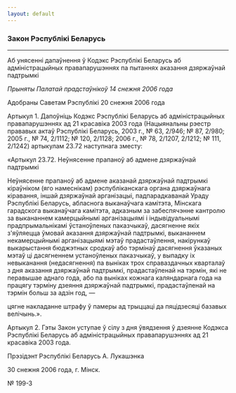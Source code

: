 ```yaml
---
layout: default
---
```


### Закон Рэспублікі Беларусь

****

<span class="underline"></span>

Аб унясенні дапаўнення ў Кодэкс Рэспублікі Беларусь аб адміністрацыйных
правапарушэннях па пытаннях аказання дзяржаўнай падтрымкі

*Прыняты Палатай прадстаўнікоў 14 снежня 2006 года*

Адобраны Саветам Рэспублікі 20 снежня 2006 года

Артыкул 1. Дапоўніць Кодэкс Рэспублікі Беларусь аб адміністрацыйных
правапарушэннях ад 21 красавіка 2003 года (Нацыянальны рэестр
прававых актаў Рэспублікі Беларусь, 2003 г., № 63, 2/946; № 87,
2/980; 2005 г., № 74, 2/1112; № 120, 2/1128; 2006 г., № 78, 2/1207,
2/1212; № 111, 2/1242) артыкулам 23.72 наступнага зместу:

«Артыкул 23.72. Неўнясенне прапаноў аб адмене дзяржаўнай падтрымкі

Неўнясенне прапаноў аб адмене аказанай дзяржаўнай падтрымкі кіраўніком
(яго намеснікам) рэспубліканскага органа дзяржаўнага кіравання, іншай
дзяржаўнай арганізацыі, падпарадкаванай Ураду Рэспублікі Беларусь,
абласнога выканаўчага камітэта, Мінскага гарадскога выканаўчага
камітэта, адказным за забеспячэнне кантролю за выкананнем
камерцыйнымі арганізацыямі і індывідуальнымі прадпрымальнікамі
ўстаноўленых паказчыкаў, дасягненне якіх з'яўляецца ўмовай аказання
дзяржаўнай падтрымкі, выкананнем некамерцыйнымі арганізацыямі мэтаў
прадастаўлення, накірункаў выкарыстання бюджэтных сродкаў або тэрмінаў
дасягнення ўказаных мэтаў ці дасягненнем устаноўленых паказчыкаў, у
выпадку іх невыканання (недасягнення) па выніках трох справаздачных
кварталаў з дня аказання дзяржаўнай падтрымкі, прадастаўленай на
тэрмін, які не перавышае аднаго года, або па выніках кожнага
каляндарнага года на працягу тэрміну дзеяння дзяржаўнай падтрымкі,
прадастаўленай на тэрмін больш за адзін год, —

цягне накладанне штрафу ў памеры ад трыццаці да пяцідзесяці базавых
велічынь.».

Артыкул 2. Гэты Закон уступае ў сілу з дня ўвядзення ў дзеянне Кодэкса
Рэспублікі Беларусь аб адміністрацыйных правапарушэннях ад 21
красавіка 2003 года.

Прэзідэнт Рэспублікі Беларусь А. Лукашэнка

30 снежня 2006 года, г. Мінск.

№ 199-З
